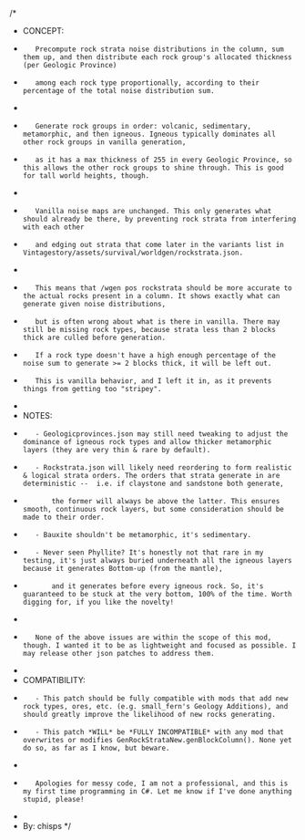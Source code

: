 ﻿/*
*    CONCEPT:
*        Precompute rock strata noise distributions in the column, sum them up, and then distribute each rock group's allocated thickness (per Geologic Province)
*        among each rock type proportionally, according to their percentage of the total noise distribution sum.
*
*        Generate rock groups in order: volcanic, sedimentary, metamorphic, and then igneous. Igneous typically dominates all other rock groups in vanilla generation,
*        as it has a max thickness of 255 in every Geologic Province, so this allows the other rock groups to shine through. This is good for tall world heights, though.
*
*        Vanilla noise maps are unchanged. This only generates what should already be there, by preventing rock strata from interfering with each other
*        and edging out strata that come later in the variants list in Vintagestory/assets/survival/worldgen/rockstrata.json.
*        
*        This means that /wgen pos rockstrata should be more accurate to the actual rocks present in a column. It shows exactly what can generate given noise distributions,
*        but is often wrong about what is there in vanilla. There may still be missing rock types, because strata less than 2 blocks thick are culled before generation.
*        If a rock type doesn't have a high enough percentage of the noise sum to generate >= 2 blocks thick, it will be left out. 
*        This is vanilla behavior, and I left it in, as it prevents things from getting too "stripey".
*
*    NOTES:
*        - Geologicprovinces.json may still need tweaking to adjust the dominance of igneous rock types and allow thicker metamorphic layers (they are very thin & rare by default).
*        - Rockstrata.json will likely need reordering to form realistic & logical strata orders. The orders that strata generate in are deterministic --  i.e. if claystone and sandstone both generate,
*            the former will always be above the latter. This ensures smooth, continuous rock layers, but some consideration should be made to their order.
*        - Bauxite shouldn't be metamorphic, it's sedimentary.
*        - Never seen Phyllite? It's honestly not that rare in my testing, it's just always buried underneath all the igneous layers because it generates Bottom-up (from the mantle),
*            and it generates before every igneous rock. So, it's guaranteed to be stuck at the very bottom, 100% of the time. Worth digging for, if you like the novelty!
*
*        None of the above issues are within the scope of this mod, though. I wanted it to be as lightweight and focused as possible. I may release other json patches to address them.
*        
*    COMPATIBILITY:
*        - This patch should be fully compatible with mods that add new rock types, ores, etc. (e.g. small_fern's Geology Additions), and should greatly improve the likelihood of new rocks generating.
*        - This patch *WILL* be *FULLY INCOMPATIBLE* with any mod that overwrites or modifies GenRockStrataNew.genBlockColumn(). None yet do so, as far as I know, but beware.
*
*        Apologies for messy code, I am not a professional, and this is my first time programming in C#. Let me know if I've done anything stupid, please!
*
*    By: chisps
*/
